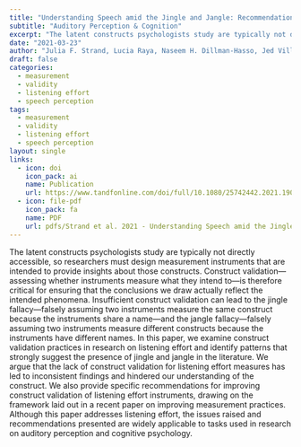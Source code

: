 ```yaml
---
title: "Understanding Speech amid the Jingle and Jangle: Recommendations for Improving Measurement Practices in Listening Effort Research"
subtitle: "Auditory Perception & Cognition"
excerpt: "The latent constructs psychologists study are typically not directly accessible, so researchers must design measurement instruments that are intended to provide insights about those constructs. Construct validation—assessing whether instruments measure what they intend to—is therefore critical for ensuring that the conclusions we draw actually reflect the intended phenomena. Insufficient construct validation can lead to the jingle fallacy—falsely assuming two instruments measure the same construct because the instruments share a name—and the jangle fallacy—falsely assuming two instruments measure different constructs because the instruments have different names. In this paper, we examine construct validation practices in research on listening effort and identify patterns that strongly suggest the presence of jingle and jangle in the literature. We argue that the lack of construct validation for listening effort measures has led to inconsistent findings and hindered our understanding of the construct. We also provide specific recommendations for improving construct validation of listening effort instruments, drawing on the framework laid out in a recent paper on improving measurement practices. Although this paper addresses listening effort, the issues raised and recommendations presented are widely applicable to tasks used in research on auditory perception and cognitive psychology."
date: "2021-03-23"
author: "Julia F. Strand, Lucia Raya, Naseem H. Dillman-Hasso, Jed Villanueva, and Violet A. Brown"
draft: false
categories:
  - measurement
  - validity
  - listening effort
  - speech perception 
tags:
  - measurement
  - validity
  - listening effort
  - speech perception 
layout: single
links:
  - icon: doi
    icon_pack: ai
    name: Publication
    url: https://www.tandfonline.com/doi/full/10.1080/25742442.2021.1903293
  - icon: file-pdf
    icon_pack: fa
    name: PDF
    url: pdfs/Strand et al. 2021 - Understanding Speech amid the Jingle and Jangle - R ... ions for Improving Measurement Practices in Listening Effort Research.pdf
---
```


The latent constructs psychologists study are typically not directly accessible, so researchers must design measurement instruments that are intended to provide insights about those constructs. Construct validation—assessing whether instruments measure what they intend to—is therefore critical for ensuring that the conclusions we draw actually reflect the intended phenomena. Insufficient construct validation can lead to the jingle fallacy—falsely assuming two instruments measure the same construct because the instruments share a name—and the jangle fallacy—falsely assuming two instruments measure different constructs because the instruments have different names. In this paper, we examine construct validation practices in research on listening effort and identify patterns that strongly suggest the presence of jingle and jangle in the literature. We argue that the lack of construct validation for listening effort measures has led to inconsistent findings and hindered our understanding of the construct. We also provide specific recommendations for improving construct validation of listening effort instruments, drawing on the framework laid out in a recent paper on improving measurement practices. Although this paper addresses listening effort, the issues raised and recommendations presented are widely applicable to tasks used in research on auditory perception and cognitive psychology.